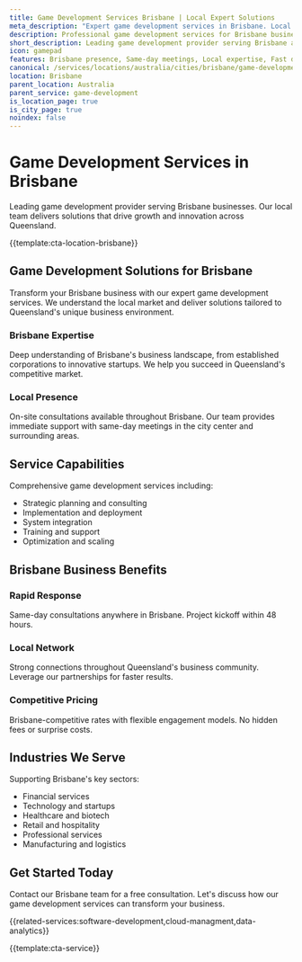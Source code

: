 ```yaml
---
title: Game Development Services Brisbane | Local Expert Solutions
meta_description: "Expert game development services in Brisbane. Local team, same-day consultations, proven results. Transform your business today."
description: Professional game development services for Brisbane businesses
short_description: Leading game development provider serving Brisbane and Queensland.
icon: gamepad
features: Brisbane presence, Same-day meetings, Local expertise, Fast deployment, Competitive rates, Proven track record
canonical: /services/locations/australia/cities/brisbane/game-development-brisbane.html
location: Brisbane
parent_location: Australia
parent_service: game-development
is_location_page: true
is_city_page: true
noindex: false
---
```


# Game Development Services in Brisbane

Leading game development provider serving Brisbane businesses. Our local team delivers solutions that drive growth and innovation across Queensland.

{{template:cta-location-brisbane}}

## Game Development Solutions for Brisbane

Transform your Brisbane business with our expert game development services. We understand the local market and deliver solutions tailored to Queensland's unique business environment.

### Brisbane Expertise

Deep understanding of Brisbane's business landscape, from established corporations to innovative startups. We help you succeed in Queensland's competitive market.

### Local Presence

On-site consultations available throughout Brisbane. Our team provides immediate support with same-day meetings in the city center and surrounding areas.

## Service Capabilities

Comprehensive game development services including:
- Strategic planning and consulting
- Implementation and deployment
- System integration
- Training and support
- Optimization and scaling

## Brisbane Business Benefits

### Rapid Response
Same-day consultations anywhere in Brisbane. Project kickoff within 48 hours.

### Local Network
Strong connections throughout Queensland's business community. Leverage our partnerships for faster results.

### Competitive Pricing
Brisbane-competitive rates with flexible engagement models. No hidden fees or surprise costs.

## Industries We Serve

Supporting Brisbane's key sectors:
- Financial services
- Technology and startups
- Healthcare and biotech
- Retail and hospitality
- Professional services
- Manufacturing and logistics

## Get Started Today

Contact our Brisbane team for a free consultation. Let's discuss how our game development services can transform your business.

{{related-services:software-development,cloud-managment,data-analytics}}

{{template:cta-service}}
